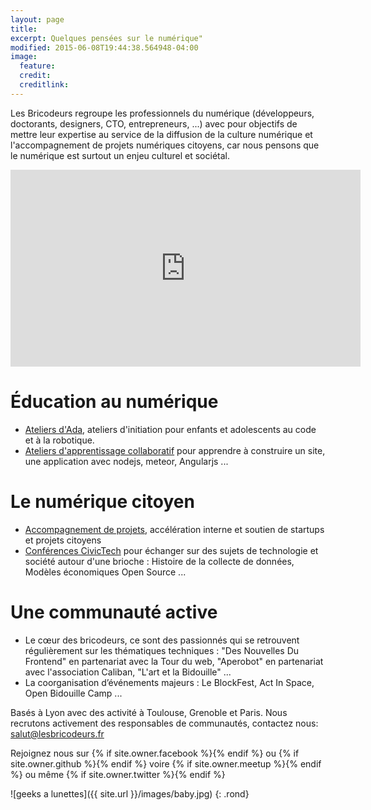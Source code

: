 ```yaml
---
layout: page
title:
excerpt: Quelques pensées sur le numérique"
modified: 2015-06-08T19:44:38.564948-04:00
image:
  feature:
  credit:
  creditlink:
---
```


Les Bricodeurs regroupe les professionnels du numérique (développeurs, doctorants, designers, CTO, entrepreneurs, ...) avec pour objectifs de mettre leur expertise au service de la diffusion de la culture numérique et l'accompagnement de projets numériques citoyens, car nous pensons que le numérique est surtout un enjeu culturel et sociétal.

<div><iframe src="https://www.facebook.com/plugins/video.php?href=https%3A%2F%2Fwww.facebook.com%2Flesbricodeurs%2Fvideos%2F290466934626200%2F&show_text=0&width=560" width="560" height="315" style="border:none;overflow:hidden;display:block;margin:0 auto" scrolling="no" frameborder="0" allowTransparency="true" allowFullScreen="true"></iframe></div>

# Éducation au numérique
* [Ateliers d'Ada]({{site.url}}/AteliersdAda/), ateliers d'initiation pour enfants et adolescents au code et à la robotique.
* [Ateliers d'apprentissage collaboratif](https://www.meetup.com/fr-FR/Lyon-Beginners-Apprendre-a-coder-ensemble/) pour apprendre à construire un site, une application avec nodejs, meteor, Angularjs ...

# Le numérique citoyen
* [Accompagnement de projets]({{site.url}}/projets/), accélération interne et soutien de startups et projets citoyens
* [Conférences CivicTech](https://www.facebook.com/events/469923249869192/) pour échanger sur des sujets de technologie et société autour d'une brioche : Histoire de la collecte de données, Modèles économiques Open Source ...

# Une communauté active
* Le cœur des bricodeurs, ce sont des passionnés qui se retrouvent régulièrement sur les thématiques techniques : "Des Nouvelles Du Frontend" en partenariat avec la Tour du web, "Aperobot" en partenariat avec l'association Caliban, "L'art et la Bidouille" ...
* La coorganisation d’événements majeurs : Le BlockFest, Act In Space, Open Bidouille Camp ...


Basés à Lyon avec des activité à Toulouse, Grenoble et Paris. Nous recrutons activement des responsables de communautés, contactez nous: <salut@lesbricodeurs.fr>


Rejoignez nous sur  {% if site.owner.facebook %}<a href="http://facebook.com/{{ site.owner.facebook }}" title="{{ site.owner.name}} on Facebook" target="_blank"><i class="fa fa-facebook-square fa-2x"></i></a>{% endif %}
	ou
{% if site.owner.github %}<a href="http://github.com/{{ site.owner.github }}" title="{{ site.owner.name}} on Github" target="_blank"><i class="fa fa-github-square fa-2x"></i></a>{% endif %}
	voire
{% if site.owner.meetup %}<a href="http://meetup.com/{{ site.owner.meetup }}" title="{{ site.owner.name}} on meetup" target="_blank"><i class="fa fa-calendar fa-2x"></i></a>{% endif %}
	ou même
{% if site.owner.twitter %}<a href="http://twitter.com/{{ site.owner.twitter }}" title="{{ site.owner.name}} on Twitter" target="_blank"><i class="fa fa-twitter-square fa-2x"></i></a>{% endif %}

![geeks a lunettes]({{ site.url }}/images/baby.jpg)
{: .rond}
